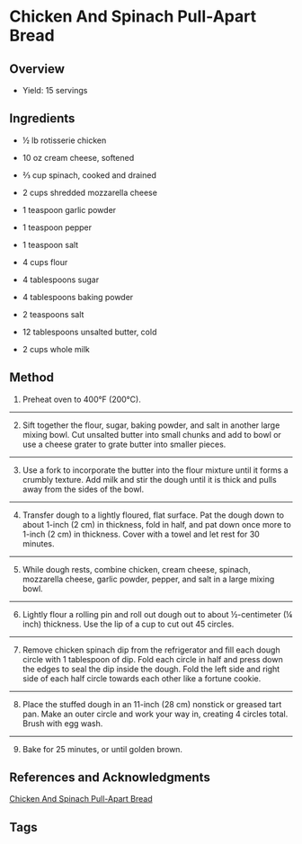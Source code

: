 # Chicken And Spinach Pull-Apart Bread

## Overview

- Yield: 15 servings

## Ingredients

- ½ lb rotisserie chicken

- 10 oz cream cheese, softened

- ⅔ cup spinach, cooked and drained

- 2 cups shredded mozzarella cheese

- 1 teaspoon garlic powder

- 1 teaspoon pepper

- 1 teaspoon salt

- 4 cups flour

- 4 tablespoons sugar

- 4 tablespoons baking powder

- 2 teaspoons salt

- 12 tablespoons unsalted butter, cold

- 2 cups whole milk


## Method

1. Preheat oven to 400°F (200°C).
---
2. Sift together the flour, sugar, baking powder, and salt in another large mixing bowl. Cut unsalted butter into small chunks and add to bowl or use a cheese grater to grate butter into smaller pieces.
---
3. Use a fork to incorporate the butter into the flour mixture until it forms a crumbly texture. Add milk and stir the dough until it is thick and pulls away from the sides of the bowl.
---
4. Transfer dough to a lightly floured, flat surface. Pat the dough down to about 1-inch (2 cm) in thickness, fold in half, and pat down once more to 1-inch (2 cm) in thickness. Cover with a towel and let rest for 30 minutes.
---
5. While dough rests, combine chicken, cream cheese, spinach, mozzarella cheese, garlic powder, pepper, and salt in a large mixing bowl.
---
6. Lightly flour a rolling pin and roll out dough out to about ½-centimeter (¼ inch) thickness. Use the lip of a cup to cut out 45 circles.
---
7. Remove chicken spinach dip from the refrigerator and fill each dough circle with 1 tablespoon of dip. Fold each circle in half and press down the edges to seal the dip inside the dough. Fold the left side and right side of each half circle towards each other like a fortune cookie.
---
8. Place the stuffed dough in an 11-inch (28 cm) nonstick or greased tart pan. Make an outer circle and work your way in, creating 4 circles total. Brush with egg wash.
---
9. Bake for 25 minutes, or until golden brown.

## References and Acknowledgments

[Chicken And Spinach Pull-Apart Bread](https://tasty.co/recipe/chicken-and-spinach-pull-apart-bread)

## Tags


